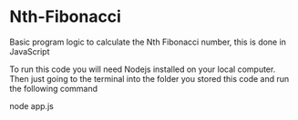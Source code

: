 # Nth-Fibonacci
Basic program logic to calculate the Nth Fibonacci number, this is done in JavaScript

To run this code you will need Nodejs installed on your local computer. Then just going to the terminal into the folder you stored this code and run the following command

  <folder stored in> node app.js
